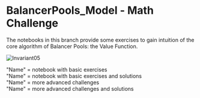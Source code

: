 # BalancerPools_Model - Math Challenge

The notebooks in this branch provide some exercises to gain intuition of the core algorithm of Balancer Pools: the Value Function.

![Invariant05](https://user-images.githubusercontent.com/42371947/120241835-e2f21980-c263-11eb-9d16-1117eff4f019.jpg)

"Name" = notebook with basic exercises  
"Name" = notebook with basic exercises and solutions  
"Name" = more advanced challenges  
"Name" = more advanced challenges and solutions  
